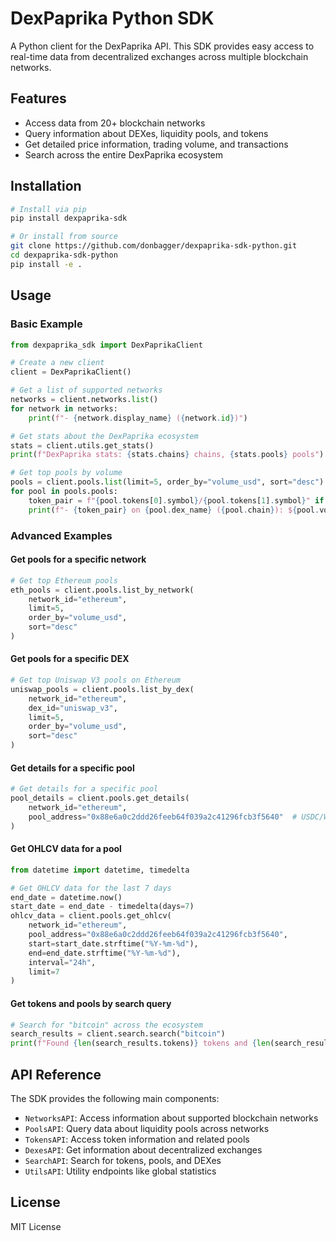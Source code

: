 # DexPaprika Python SDK

A Python client for the DexPaprika API. This SDK provides easy access to real-time data from decentralized exchanges across multiple blockchain networks.

## Features

- Access data from 20+ blockchain networks
- Query information about DEXes, liquidity pools, and tokens
- Get detailed price information, trading volume, and transactions
- Search across the entire DexPaprika ecosystem

## Installation

```bash
# Install via pip
pip install dexpaprika-sdk

# Or install from source
git clone https://github.com/donbagger/dexpaprika-sdk-python.git
cd dexpaprika-sdk-python
pip install -e .
```

## Usage

### Basic Example

```python
from dexpaprika_sdk import DexPaprikaClient

# Create a new client
client = DexPaprikaClient()

# Get a list of supported networks
networks = client.networks.list()
for network in networks:
    print(f"- {network.display_name} ({network.id})")

# Get stats about the DexPaprika ecosystem
stats = client.utils.get_stats()
print(f"DexPaprika stats: {stats.chains} chains, {stats.pools} pools")

# Get top pools by volume
pools = client.pools.list(limit=5, order_by="volume_usd", sort="desc")
for pool in pools.pools:
    token_pair = f"{pool.tokens[0].symbol}/{pool.tokens[1].symbol}" if len(pool.tokens) >= 2 else "Unknown Pair"
    print(f"- {token_pair} on {pool.dex_name} ({pool.chain}): ${pool.volume_usd:.2f} volume")
```

### Advanced Examples

#### Get pools for a specific network

```python
# Get top Ethereum pools
eth_pools = client.pools.list_by_network(
    network_id="ethereum", 
    limit=5, 
    order_by="volume_usd", 
    sort="desc"
)
```

#### Get pools for a specific DEX

```python
# Get top Uniswap V3 pools on Ethereum
uniswap_pools = client.pools.list_by_dex(
    network_id="ethereum", 
    dex_id="uniswap_v3", 
    limit=5, 
    order_by="volume_usd", 
    sort="desc"
)
```

#### Get details for a specific pool

```python
# Get details for a specific pool
pool_details = client.pools.get_details(
    network_id="ethereum", 
    pool_address="0x88e6a0c2ddd26feeb64f039a2c41296fcb3f5640"  # USDC/WETH Uniswap v3 pool
)
```

#### Get OHLCV data for a pool

```python
from datetime import datetime, timedelta

# Get OHLCV data for the last 7 days
end_date = datetime.now()
start_date = end_date - timedelta(days=7)
ohlcv_data = client.pools.get_ohlcv(
    network_id="ethereum",
    pool_address="0x88e6a0c2ddd26feeb64f039a2c41296fcb3f5640",
    start=start_date.strftime("%Y-%m-%d"),
    end=end_date.strftime("%Y-%m-%d"),
    interval="24h",
    limit=7
)
```

#### Get tokens and pools by search query

```python
# Search for "bitcoin" across the ecosystem
search_results = client.search.search("bitcoin")
print(f"Found {len(search_results.tokens)} tokens and {len(search_results.pools)} pools")
```

## API Reference

The SDK provides the following main components:

- `NetworksAPI`: Access information about supported blockchain networks
- `PoolsAPI`: Query data about liquidity pools across networks
- `TokensAPI`: Access token information and related pools
- `DexesAPI`: Get information about decentralized exchanges
- `SearchAPI`: Search for tokens, pools, and DEXes
- `UtilsAPI`: Utility endpoints like global statistics

## License

MIT License 
